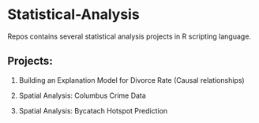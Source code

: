 # Statistical-Analysis
Repos contains several statistical analysis projects in R scripting language.

## Projects:
1. Building an Explanation Model for Divorce Rate (Causal relationships)

2. Spatial Analysis: Columbus Crime Data

3. Spatial Analysis: Bycatach Hotspot Prediction
